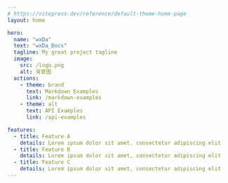 ```yaml
---
# https://vitepress.dev/reference/default-theme-home-page
layout: home

hero:
  name: "wxDa"
  text: "wxDa_Docs"
  tagline: My great project tagline
  image:
    src: /logo.png
    alt: 背景图
  actions:
    - theme: brand
      text: Markdown Examples
      link: /markdown-examples
    - theme: alt
      text: API Examples
      link: /api-examples

features:
  - title: Feature A
    details: Lorem ipsum dolor sit amet, consectetur adipiscing elit
  - title: Feature B
    details: Lorem ipsum dolor sit amet, consectetur adipiscing elit
  - title: Feature C
    details: Lorem ipsum dolor sit amet, consectetur adipiscing elit
---
```


